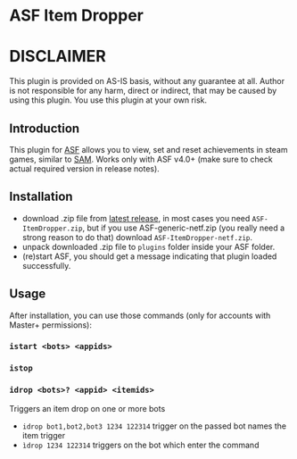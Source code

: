 # ASF Item Dropper

# DISCLAIMER

This plugin is provided on AS-IS basis, without any guarantee at all. Author is not responsible for any harm, direct or indirect, that may be caused by using this plugin. You use this plugin at your own risk.

## Introduction

This plugin for [ASF](https://github.com/JustArchiNET/ArchiSteamFarm/) allows you to view, set and reset achievements in steam games, similar to [SAM](https://github.com/gibbed/SteamAchievementManager). Works only with ASF v4.0+ (make sure to check actual required version in release notes).

## Installation

- download .zip file from [latest release](https://github.com/webben-de/ASF_ItemDropper/releases/latest), in most cases you need `ASF-ItemDropper.zip`, but if you use ASF-generic-netf.zip (you really need a strong reason to do that) download `ASF-ItemDropper-netf.zip`.
- unpack downloaded .zip file to `plugins` folder inside your ASF folder.
- (re)start ASF, you should get a message indicating that plugin loaded successfully.

## Usage

After installation, you can use those commands (only for accounts with Master+ permissions):

### `istart <bots> <appids>`

### `istop`

### `idrop <bots>? <appid> <itemids>`

Triggers an item drop on one or more bots

- `idrop bot1,bot2,bot3 1234 122314` trigger on the passed bot names the item trigger
- `ìdrop 1234 122314` triggers on the bot which enter the command
